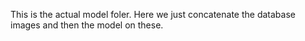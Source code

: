 This is the actual model foler.
Here we just concatenate the database images and then the model on these.
